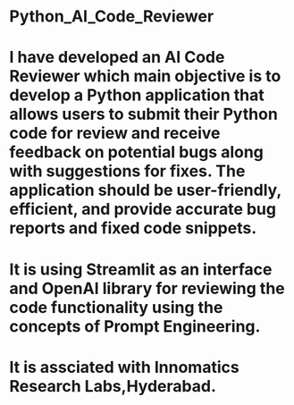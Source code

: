 # Python_AI_Code_Reviewer
# I have developed an AI Code Reviewer which main objective is to develop a Python application that allows users to submit their Python code for review and receive feedback on potential bugs along with suggestions for fixes. The application should be user-friendly, efficient, and provide accurate bug reports and fixed code snippets.
# It is using Streamlit as an interface and OpenAI library for reviewing the code functionality using the concepts of Prompt Engineering.
# It is assciated with Innomatics Research Labs,Hyderabad.
